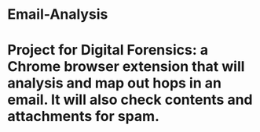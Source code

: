 # Email-Analysis
Project for Digital Forensics: a Chrome browser extension that will analysis and map out hops in an email. It will also check contents and attachments for spam.
=======
